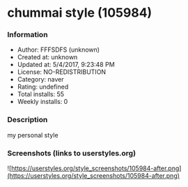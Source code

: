 # chummai style (105984)

### Information
- Author: FFFSDFS (unknown)
- Created at: unknown
- Updated at: 5/4/2017, 9:23:48 PM
- License: NO-REDISTRIBUTION
- Category: naver
- Rating: undefined
- Total installs: 55
- Weekly installs: 0


### Description
my personal style


### Screenshots (links to userstyles.org)
![https://userstyles.org/style_screenshots/105984-after.png](https://userstyles.org/style_screenshots/105984-after.png)


